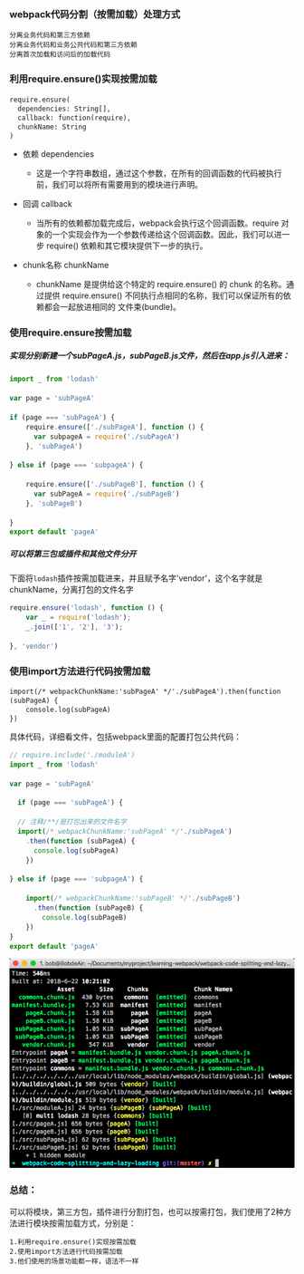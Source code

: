 ### webpack代码分割（按需加载）处理方式

```
分离业务代码和第三方依赖
分离业务代码和业务公共代码和第三方依赖
分离首次加载和访问后的加载代码
```


### 利用require.ensure()实现按需加载

```
require.ensure(
  dependencies: String[],
  callback: function(require),
  chunkName: String
)
```

- 依赖 dependencies
    - 这是一个字符串数组，通过这个参数，在所有的回调函数的代码被执行前，我们可以将所有需要用到的模块进行声明。

- 回调 callback
    - 当所有的依赖都加载完成后，webpack会执行这个回调函数。require 对象的一个实现会作为一个参数传递给这个回调函数。因此，我们可以进一步 require() 依赖和其它模块提供下一步的执行。

- chunk名称 chunkName
    - chunkName 是提供给这个特定的 require.ensure() 的 chunk 的名称。通过提供 require.ensure() 不同执行点相同的名称，我们可以保证所有的依赖都会一起放进相同的 文件束(bundle)。


### 使用require.ensure按需加载

##### 实现分别新建一个subPageA.js，subPageB.js文件，然后在app.js引入进来：

```js
import _ from 'lodash'

var page = 'subPageA'

if (page === 'subPageA') {
    require.ensure(['./subPageA'], function () {
      var subpageA = require('./subPageA')
    }, 'subPageA')

} else if (page === 'subpageA') {

    require.ensure(['./subPageB'], function () {
      var subPageA = require('./subPageB')
    }, 'subPageB')

}
export default 'pageA'
```

##### 可以将第三包或插件和其他文件分开

下面将`lodash`插件按需加载进来，并且赋予名字'vendor'，这个名字就是chunkName，分离打包的文件名字
```js
require.ensure('lodash', function () {
    var _ = require('lodash');
    _.join(['1', '2'], '3');

}, 'vendor')
```

### 使用import方法进行代码按需加载

```
import(/* webpackChunkName:'subPageA' */'./subPageA').then(function (subPageA) {
    console.log(subPageA)
})
```


具体代码，详细看文件，包括webpack里面的配置打包公共代码：

```js
// require.include('./moduleA')
import _ from 'lodash'

var page = 'subPageA'

  if (page === 'subPageA') {

  // 注释/**/是打包出来的文件名字
  import(/* webpackChunkName:'subPageA' */'./subPageA')
    .then(function (subPageA) {
      console.log(subPageA)
    })

} else if (page === 'subpageA') {

    import(/* webpackChunkName:'subPageB' */'./subPageB')
      .then(function (subPageB) {
        console.log(subPageB)
    })
}
export default 'pageA'
```
![image](./webpack-code-splitting-and-lazy-loading.png)


### 总结：

可以将模块，第三方包，插件进行分割打包，也可以按需打包，我们使用了2种方法进行模块按需加载方式，分别是：

```
1.利用require.ensure()实现按需加载
2.使用import方法进行代码按需加载
3.他们使用的场景功能都一样，语法不一样
```